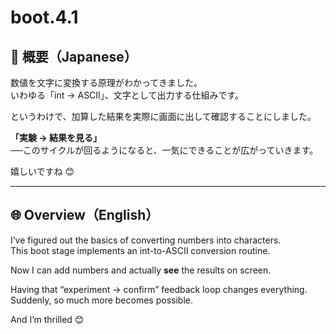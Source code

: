 # boot.4.1

## 🗾 概要（Japanese）

数値を文字に変換する原理がわかってきました。  
いわゆる「int → ASCII」、文字として出力する仕組みです。

というわけで、加算した結果を実際に画面に出して確認することにしました。

**「実験 → 結果を見る」**  
──このサイクルが回るようになると、一気にできることが広がっていきます。

嬉しいですね 😊

---

## 🌐 Overview（English）

I’ve figured out the basics of converting numbers into characters.  
This boot stage implements an int-to-ASCII conversion routine.

Now I can add numbers and actually **see** the results on screen.

Having that “experiment → confirm” feedback loop changes everything.  
Suddenly, so much more becomes possible.

And I’m thrilled 😊
